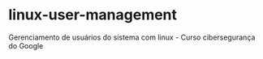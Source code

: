 # linux-user-management
Gerenciamento de usuários do sistema com linux - Curso cibersegurança do Google
